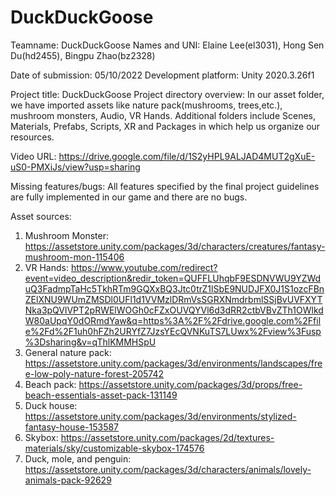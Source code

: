 # DuckDuckGoose

Teamname: DuckDuckGoose
Names and UNI: Elaine Lee(el3031), Hong Sen Du(hd2455), Bingpu Zhao(bz2328)

Date of submission: 05/10/2022
Development platform: Unity 2020.3.26f1

Project title: DuckDuckGoose
Project directory overview: In our asset folder, we have imported assets like nature pack(mushrooms, trees,etc.), mushroom monsters, Audio, VR Hands. 
Additional folders include Scenes, Materials, Prefabs, Scripts, XR and Packages in which help us organize our resources.

Video URL: https://drive.google.com/file/d/1S2yHPL9ALJAD4MUT2gXuE-uS0-PMXiJs/view?usp=sharing

Missing features/bugs: All features specified by the final project guidelines are fully implemented in our game and there are no bugs.

Asset sources: 
1. Mushroom Monster: https://assetstore.unity.com/packages/3d/characters/creatures/fantasy-mushroom-mon-115406
2. VR Hands: https://www.youtube.com/redirect?event=video_description&redir_token=QUFFLUhqbF9ESDNVWU9YZWduQ3FadmpTaHc5TkhRTm9GQXxBQ3Jtc0trZ1lSbE9NUDJFX0J1S1ozcFBnZElXNU9WUmZMSDl0UFl1d1VVMzlDRmVsSGRXNmdrbmlSSjBvUVFXYTNka3pQVlVPT2pRWElWOGh0cFZxOUVQYVl6d3dRR2ctbVBvZTh1OWlkdW80aUpqY0dORmdYaw&q=https%3A%2F%2Fdrive.google.com%2Ffile%2Fd%2F1uh0hFZh2URYfZ7JzsYEcQVNKuTS7LUwx%2Fview%3Fusp%3Dsharing&v=qThlKMMHSpU
3. General nature pack: https://assetstore.unity.com/packages/3d/environments/landscapes/free-low-poly-nature-forest-205742
4. Beach pack: https://assetstore.unity.com/packages/3d/props/free-beach-essentials-asset-pack-131149
6. Duck house: https://assetstore.unity.com/packages/3d/environments/stylized-fantasy-house-153587
7. Skybox: https://assetstore.unity.com/packages/2d/textures-materials/sky/customizable-skybox-174576
8. Duck, mole, and penguin: https://assetstore.unity.com/packages/3d/characters/animals/lovely-animals-pack-92629
